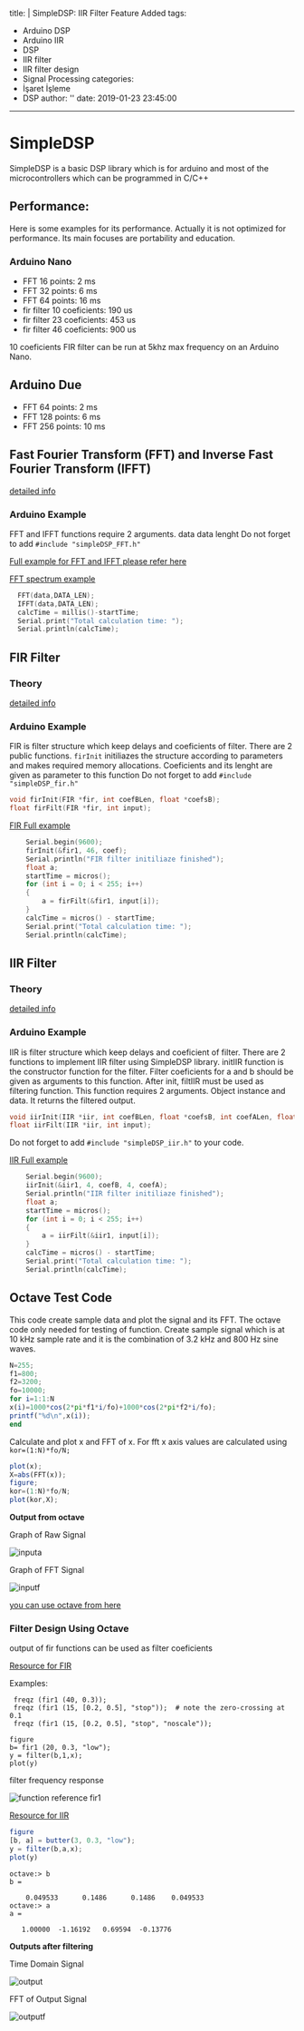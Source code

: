 title: |
  SimpleDSP: IIR Filter Feature Added
tags:
  - Arduino DSP
  - Arduino IIR
  - DSP
  - IIR filter
  - IIR filter design
  - Signal Processing
categories:
  - İşaret İşleme
  - DSP
author: ''
date: 2019-01-23 23:45:00
---

# SimpleDSP
SimpleDSP is a basic DSP library which is for arduino and most of the microcontrollers which can be programmed in C/C++

## Performance:
 Here is some examples for its performance. Actually it is not optimized for performance. Its main focuses are portability and education.
 
### Arduino Nano
* FFT 16 points: 2 ms
* FFT 32 points: 6 ms
* FFT 64 points: 16 ms
* fir filter 10 coeficients: 190 us
* fir filter 23 coeficients: 453 us
* fir filter 46 coeficients: 900 us

10 coeficients FIR filter can be run at 5khz max frequency on an Arduino Nano.

## Arduino Due
* FFT 64 points: 2 ms
* FFT 128 points: 6 ms
* FFT 256 points: 10 ms


## Fast Fourier Transform (FFT) and Inverse Fast Fourier Transform (IFFT)

[detailed info](https://en.m.wikipedia.org/wiki/Fast_Fourier_transform)

### Arduino Example

FFT and IFFT functions require 2 arguments.
data 
data lenght
Do not forget to add `#include "simpleDSP_FFT.h"`

[Full example for FFT and IFFT please refer here](/examples/fft_ifft/fft_ifft.ino)

[FFT spectrum example](/examples/fft_spectrum/fft_spectrum.ino)

```cpp
  FFT(data,DATA_LEN);
  IFFT(data,DATA_LEN);
  calcTime = millis()-startTime;
  Serial.print("Total calculation time: ");
  Serial.println(calcTime);
```

## FIR Filter

### Theory

[detailed info](https://en.wikipedia.org/wiki/Finite_impulse_response)

### Arduino Example

FIR is filter structure which keep delays and coeficients of filter. There are 2 public functions. `firInit` initiliazes the structure according to parameters and makes required memory allocations. Coeficients and its lenght are given as parameter to this function
Do not forget to add `#include "simpleDSP_fir.h"`
```cpp
void firInit(FIR *fir, int coefBLen, float *coefsB);
float firFilt(FIR *fir, int input);
```
[FIR Full example](/examples/fir/fir.ino)
```cpp
    Serial.begin(9600);
    firInit(&fir1, 46, coef);
    Serial.println("FIR filter initiliaze finished");
    float a;
    startTime = micros();
    for (int i = 0; i < 255; i++)
    {
        a = firFilt(&fir1, input[i]);
    }
    calcTime = micros() - startTime;
    Serial.print("Total calculation time: ");
    Serial.println(calcTime);
```

## IIR Filter

### Theory

[detailed info](https://en.wikipedia.org/wiki/Infinite_impulse_response)

### Arduino Example

IIR is filter structure which keep delays and coeficient of filter. There are 2 functions to implement IIR filter using SimpleDSP library. initIIR function is the constructor function for the filter. Filter coeficients for a and b should be given as arguments to this function. After init, filtIIR must be used as filtering function. This function requires 2 arguments. Object instance and data. It returns the filtered output. 

```cpp
void iirInit(IIR *iir, int coefBLen, float *coefsB, int coefALen, float *coefsA);
float iirFilt(IIR *iir, int input);
```
Do not forget to add `#include "simpleDSP_iir.h"` to your code.

[IIR Full example](/examples/iir/iir.ino)

```cpp
    Serial.begin(9600);
    iirInit(&iir1, 4, coefB, 4, coefA);
    Serial.println("IIR filter initiliaze finished");
    float a;
    startTime = micros();
    for (int i = 0; i < 255; i++)
    {
        a = iirFilt(&iir1, input[i]);
    }
    calcTime = micros() - startTime;
    Serial.print("Total calculation time: ");
    Serial.println(calcTime);
```



## Octave Test Code

This code create sample data and plot the signal and its FFT. The octave code only needed for testing of function.
Create sample signal which is at 10 kHz sample rate and it is the combination of 3.2 kHz and 800 Hz sine waves.

```octave
N=255;
f1=800;
f2=3200;
fo=10000;
for i=1:1:N
x(i)=1000*cos(2*pi*f1*i/fo)+1000*cos(2*pi*f2*i/fo);
printf("%d\n",x(i));
end
```


Calculate and plot x and FFT of x. For fft x axis values are calculated using `kor=(1:N)*fo/N;`
```octave
plot(x);
X=abs(FFT(x));
figure;
kor=(1:N)*fo/N;
plot(kor,X);
```

**Output from octave**

Graph of Raw Signal

![inputa](https://cloud.githubusercontent.com/assets/13440502/22374756/305a1d4e-e4b0-11e6-821a-9213b4f8a136.png)

Graph of FFT Signal

![inputf](https://cloud.githubusercontent.com/assets/13440502/22374762/3abf9eee-e4b0-11e6-8e26-c0758e6c13a3.png)

[you can use octave from here](octave-online.net)

### Filter Design Using Octave

output of fir functions can be used as filter coeficients

[Resource for FIR](https://octave.sourceforge.io/signal/function/fir1.html)

Examples:

```
 freqz (fir1 (40, 0.3));
 freqz (fir1 (15, [0.2, 0.5], "stop"));  # note the zero-crossing at 0.1
 freqz (fir1 (15, [0.2, 0.5], "stop", "noscale"));
```

```
figure
b= fir1 (20, 0.3, "low");
y = filter(b,1,x);
plot(y)

```

filter frequency response

![function reference fir1](https://cloud.githubusercontent.com/assets/13440502/22388029/20f5a6fc-e4e7-11e6-99ed-885fe116be1d.png)

[Resource for IIR](https://octave.sourceforge.io/signal/function/butter.html)



```octave
figure
[b, a] = butter(3, 0.3, "low");
y = filter(b,a,x);
plot(y)
```

```shell
octave:> b
b =

    0.049533      0.1486      0.1486    0.049533
octave:> a
a =

   1.00000  -1.16192   0.69594  -0.13776

```


**Outputs after filtering**


Time Domain Signal 

![output](https://cloud.githubusercontent.com/assets/13440502/22374514/24a63a88-e4af-11e6-8bd8-b7fa703bd459.png)

FFT of Output Signal

![outputf](https://cloud.githubusercontent.com/assets/13440502/22374645/b0cbd266-e4af-11e6-9266-32aafec12986.png)



